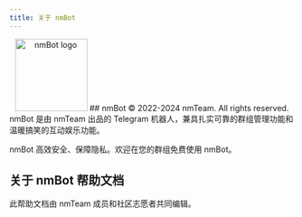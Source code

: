 ```yaml
---
title: 关于 nmBot
---
```


<center>
<!-- 图片 -->
<img src="https://websiteres.nmteam.xyz/producticon/nmBot/logo@128.png" width="128" height="128" alt="nmBot logo" />  
## nmBot  
© 2022-2024 nmTeam. All rights reserved.  
</center>
nmBot 是由 nmTeam 出品的 Telegram 机器人，兼具扎实可靠的群组管理功能和温暖搞笑的互动娱乐功能。  

nmBot 高效安全、保障隐私。欢迎在您的群组免费使用 nmBot。  

## 关于 nmBot 帮助文档

此帮助文档由 nmTeam 成员和社区志愿者共同编辑。
